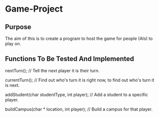 
# Game-Project

## Purpose
The aim of this is to create a program to host the game for people (AIs) to play on.

## Functions To Be Tested And Implemented
nextTurn(); // Tell the next player it is their turn.

currentTurn(); // Find out who's turn it is right now, to find out who's turn it is next.

addStudent(char studentType, int player); // Add a student to a specific player.

buildCampus(char \* location, int player); // Build a campus for that player.
